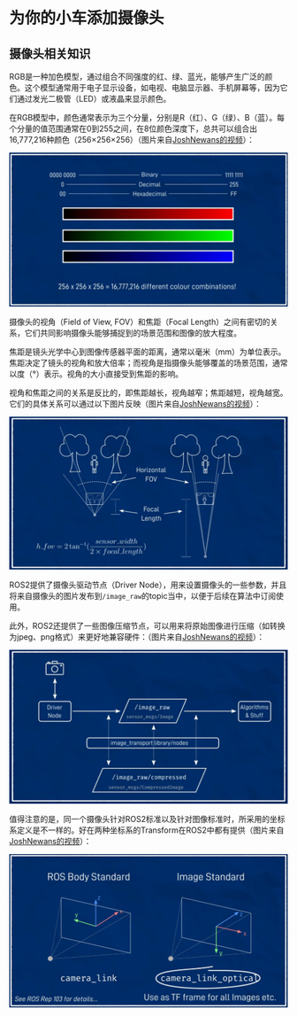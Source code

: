 # 为你的小车添加摄像头

## 摄像头相关知识

RGB是一种加色模型，通过组合不同强度的红、绿、蓝光，能够产生广泛的颜色。这个模型通常用于电子显示设备，如电视、电脑显示器、手机屏幕等，因为它们通过发光二极管（LED）或液晶来显示颜色。

在RGB模型中，颜色通常表示为三个分量，分别是R（红）、G（绿）、B（蓝）。每个分量的值范围通常在0到255之间，在8位颜色深度下，总共可以组合出16,777,216种颜色（256×256×256）（图片来自[JoshNewans的视频](https://www.youtube.com/watch?v=A3nw2M47K50&list=PLunhqkrRNRhYAffV8JDiFOatQXuU-NnxT&index=9)）：

![色彩](img/ColorCombination.jpg)

摄像头的视角（Field of View, FOV）和焦距（Focal Length）之间有密切的关系，它们共同影响摄像头能够捕捉到的场景范围和图像的放大程度。

焦距是镜头光学中心到图像传感器平面的距离，通常以毫米（mm）为单位表示。焦距决定了镜头的视角和放大倍率；而视角是指摄像头能够覆盖的场景范围，通常以度（°）表示。视角的大小直接受到焦距的影响。

视角和焦距之间的关系是反比的，即焦距越长，视角越窄；焦距越短，视角越宽。它们的具体关系可以通过以下图片反映（图片来自[JoshNewans的视频](https://www.youtube.com/watch?v=A3nw2M47K50&list=PLunhqkrRNRhYAffV8JDiFOatQXuU-NnxT&index=9)）：

![视角与焦距](img/FOVandFocalLength.jpg)

ROS2提供了摄像头驱动节点（Driver Node），用来设置摄像头的一些参数，并且将来自摄像头的图片发布到`/image_raw`的topic当中，以便于后续在算法中订阅使用。

此外，ROS2还提供了一些图像压缩节点，可以用来将原始图像进行压缩（如转换为jpeg、png格式）来更好地兼容硬件：（图片来自[JoshNewans的视频](https://www.youtube.com/watch?v=A3nw2M47K50&list=PLunhqkrRNRhYAffV8JDiFOatQXuU-NnxT&index=9)）：

![ROS摄像头](img/CameraInROS.jpg)

值得注意的是，同一个摄像头针对ROS2标准以及针对图像标准时，所采用的坐标系定义是不一样的。好在两种坐标系的Transform在ROS2中都有提供（图片来自[JoshNewans的视频](https://www.youtube.com/watch?v=A3nw2M47K50&list=PLunhqkrRNRhYAffV8JDiFOatQXuU-NnxT&index=9)）：

![ROS摄像头](img/CameraCoordinates.jpg)

## 